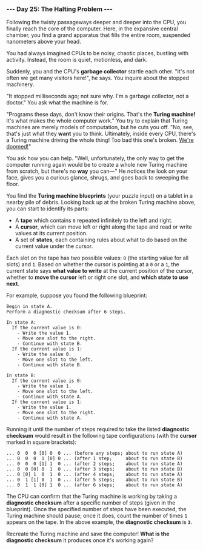 ### --- Day 25: The Halting Problem ---

Following the twisty passageways deeper and deeper into the CPU, you
finally reach the core of the computer. Here, in the expansive central
chamber, you find a grand apparatus that fills the entire room, suspended
nanometers above your head.

You had always imagined CPUs to be noisy, chaotic places, bustling with
activity. Instead, the room is quiet, motionless, and dark.

Suddenly, you and the CPU's **garbage collector** startle each other. "It's not
often we get many visitors here!", he says. You inquire about the stopped
machinery.

"It stopped milliseconds ago; not sure why. I'm a garbage collector, not a
doctor." You ask what the machine is for.

"Programs these days, don't know their origins. That's the **Turing machine!**
It's what makes the whole computer work." You try to explain that Turing
machines are merely models of computation, but he cuts you off. "No, see,
that's just what they **want** you to think. Ultimately, inside every CPU,
there's a Turing machine driving the whole thing! Too bad this one's
broken. [We're doomed!](https://www.youtube.com/watch?v=cTwZZz0HV8I)"

You ask how you can help. "Well, unfortunately, the only way to get the
computer running again would be to create a whole new Turing machine from
scratch, but there's no **way** you can—" He notices the look on your face,
gives you a curious glance, shrugs, and goes back to sweeping the floor.

You find the **Turing machine blueprints** (your puzzle input) on a tablet in a
nearby pile of debris. Looking back up at the broken Turing machine above,
you can start to identify its parts:

- A **tape** which contains `0` repeated infinitely to the left and right.
- A **cursor**, which can move left or right along the tape and read or
  write values at its current position.
- A set of **states**, each containing rules about what to do based on the
  current value under the cursor.

Each slot on the tape has two possible values: `0` (the starting value for
all slots) and `1`. Based on whether the cursor is pointing at a `0` or a `1`,
the current state says **what value to write** at the current position of the
cursor, whether to **move the cursor** left or right one slot, and **which state
to use next**.

For example, suppose you found the following blueprint:

```
Begin in state A.
Perform a diagnostic checksum after 6 steps.

In state A:
  If the current value is 0:
    - Write the value 1.
    - Move one slot to the right.
    - Continue with state B.
  If the current value is 1:
    - Write the value 0.
    - Move one slot to the left.
    - Continue with state B.

In state B:
  If the current value is 0:
    - Write the value 1.
    - Move one slot to the left.
    - Continue with state A.
  If the current value is 1:
    - Write the value 1.
    - Move one slot to the right.
    - Continue with state A.
```

Running it until the number of steps required to take the listed **diagnostic
checksum** would result in the following tape configurations (with the **cursor**
marked in square brackets):

```
... 0  0  0 [0] 0  0 ... (before any steps; about to run state A)
... 0  0  0  1 [0] 0 ... (after 1 step;     about to run state B)
... 0  0  0 [1] 1  0 ... (after 2 steps;    about to run state A)
... 0  0 [0] 0  1  0 ... (after 3 steps;    about to run state B)
... 0 [0] 1  0  1  0 ... (after 4 steps;    about to run state A)
... 0  1 [1] 0  1  0 ... (after 5 steps;    about to run state B)
... 0  1  1 [0] 1  0 ... (after 6 steps;    about to run state A)
```

The CPU can confirm that the Turing machine is working by taking a
**diagnostic checksum** after a specific number of steps (given in the
blueprint). Once the specified number of steps have been executed, the
Turing machine should pause; once it does, count the number of times `1`
appears on the tape. In the above example, the **diagnostic checksum** is **`3`**.

Recreate the Turing machine and save the computer! **What is the diagnostic
checksum** it produces once it's working again?
